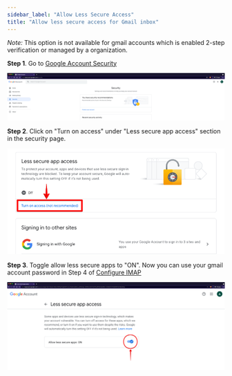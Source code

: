 ```yaml
---
sidebar_label: "Allow Less Secure Access"
title: "Allow less secure access for Gmail inbox"
---
```


_Note:_ This option is not available for gmail accounts which is enabled 2-step verification or managed by a organization.

**Step 1**. Go to [Google Account Security](https://myaccount.google.com/security)

![gmail_account_security](./images/gmail_account_security.png)

**Step 2**. Click on "Turn on access" under "Less secure app access" section in the security page.

![less_secure_access](./images/less_secure_access.png)

**Step 3**. Toggle allow less secure apps to "ON". Now you can use your gmail account password in Step 4 of [Configure IMAP](/docs/product/channels/email/configure-imap)

![enable_access](./images/enable_access.png)
